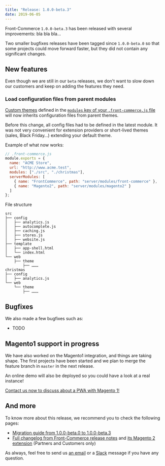 ```yaml
---
title: "Release: 1.0.0-beta.3"
date: 2019-06-05
---
```


Front-Commerce `1.0.0-beta.3` has been released with several improvements: bla bla bla…

Two smaller bugfixes releases have been tagged since `1.0.0-beta.0` so that some projects could move forward faster, but they did not contain any significant changes.

<!-- more -->

## New features

Even though we are still in our `beta` releases, we don't want to slow down our customers and keep on adding the features they need.

### Load configuration files from parent modules

[Custom themes](/docs/essentials/extend-the-theme.html) defined in the [`modules` key of your `.front-commerce.js` file](/docs/reference/front-commerce-js.html#modules) will now inherits configuration files from parent themes.

Before this change, all config files had to be defined in the latest module.
It was not very convenient for extension providers or short-lived themes (sales, Black Friday…) extending your default theme.

Example of what now works:

```js
// .front-commerce.js
module.exports = {
  name: "ACME Store",
  url: "http://www.acme.test",
  modules: ["./src", "./christmas"],
  serverModules: [
    { name: "FrontCommerce", path: "server/modules/front-commerce" },
    { name: "Magento2", path: "server/modules/magento2" }
  ]
};
```

File structure

```text
src
├── config
│   ├── analytics.js
│   ├── autocomplete.js
│   ├── caching.js
│   ├── stores.js
│   ├── website.js
├── template
│   ├── app-shell.html
│   └── index.html
└── web
    ├── theme
        ├── ………
christmas
├── config
│   ├── analytics.js
└── web
    └── theme
        ├── ………
```

## Bugfixes

We also made a few bugfixes such as:

* TODO

## Magento1 support in progress

We have also worked on the Magento1 integration, and things are taking shape.
The first projects have been started and we plan to merge the feature branch in `master` in the next release.

An online demo will also be deployed so you could have a look at a real instance!

<a class="link primary button" href="mailto:contact@front-commerce.com?subject=I’d like to keep my Magento1 and give it superpowers!">Contact us now to discuss about a PWA with Magento 1!</a>

## And more

To know more about this release, we recommend you to check the following pages:
- [Migration guide from 1.0.0-beta.0 to 1.0.0-beta.3](/docs/appendices/migration-guides.html#1-0-0-beta-0-gt-1-0-0-beta-3)
- [Full changelog from Front-Commerce release notes](https://gitlab.com/front-commerce/front-commerce/releases) and [its Magento 2 extension](https://gitlab.com/front-commerce/magento2-module-front-commerce/releases) (Partners and Customers only)

As always, feel free to send us [an email](mailto:contact@front-commerce.com) or a [Slack](https://join.slack.com/t/front-commerce/shared_invite/enQtMzI2OTEyMDYzOTkxLWY0Y2JjYmRmNGQ2MWM1NzQyMjQwNzlmYzJmYzgzNTIwYzQ3MDVkMWZiYmYwNWFhODhmYWM5OTI4YjdiZDJkY2Q) message if you have any question.
